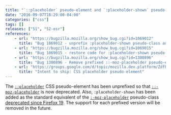 ```yaml
---
title: "`::placeholder` pseudo-element and `:placeholder-shown` pseudo-class have been unprefixed"
date: "2016-09-07T18:29:00-04:00"
categories: ["css"]
tags: []
releases: ["51", "52-esr"]
references:
    - url: "https://bugzilla.mozilla.org/show_bug.cgi?id=1069012"
      title: "Bug 1069012 - unprefix :placeholder-shown pseudo-class and ::placeholder pseudo-element"
    - url: "https://bugzilla.mozilla.org/show_bug.cgi?id=1069015"
      title: "Bug 1069015 - restore code for :placeholder-shown pseudo-class"
    - url: "https://bugzilla.mozilla.org/show_bug.cgi?id=1300896"
      title: "Bug 1300896 - Remove prefixed ::-moz-placeholder pseudo-element and pseudo-class."
    - url: "https://groups.google.com/d/topic/mozilla.dev.platform/ZdfheO1AXP0/discussion"
      title: "Intent to ship: CSS placeholder pseudo-element"
---
```

The [`::placeholder`](https://developer.mozilla.org/docs/Web/CSS/::placeholder) CSS pseudo-element has been unprefixed so that [`::-moz-placeholder`](https://developer.mozilla.org/docs/Web/CSS/::-moz-placeholder) is now deprecated. Also, `:placeholder-shown` has been added as the standard equivalent of the [`:-moz-placeholder`](https://developer.mozilla.org/docs/Web/CSS/:-moz-placeholder) pseudo-class [deprecated since Firefox 19](https://www.fxsitecompat.dev/en-CA/docs/2012/moz-placeholder-pseudo-class-has-been-replaced-with-the-pseudo-element/). The support for each prefixed version will be removed in the future.
